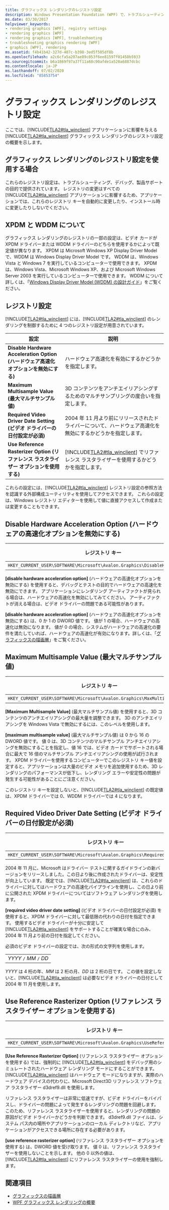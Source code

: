 ```yaml
---
title: グラフィックス レンダリングのレジストリ設定
description: Windows Presentation Foundation (WPF) で、トラブルシューティング、デバッグ、および製品サポートの目的でレジストリ設定を使用する方法について説明します。
ms.date: 03/30/2017
helpviewer_keywords:
- rendering graphics [WPF], registry settings
- rendering graphics [WPF]
- rendering graphics [WPF], troubleshooting
- troubleshooting graphics rendering [WPF]
- graphics [WPF], rendering
ms.assetid: f4b41b42-327d-407c-b398-3ed5f505df8b
ms.openlocfilehash: a2c6cfa5a207ae89c053f6ee81597f01458b5933
ms.sourcegitcommit: b6a1869f97a37f11a68c90afde1a520a6887dcbc
ms.contentlocale: ja-JP
ms.lasthandoff: 07/02/2020
ms.locfileid: "85853754"
---
```

# <a name="graphics-rendering-registry-settings"></a>グラフィックス レンダリングのレジストリ設定
ここでは、[!INCLUDE[TLA2#tla_winclient](../../../../includes/tla2sharptla-winclient-md.md)] アプリケーションに影響を与える [!INCLUDE[TLA2#tla_winclient](../../../../includes/tla2sharptla-winclient-md.md)] グラフィックス レンダリングのレジストリ設定の概要を示します。  

<a name="overview"></a>
## <a name="when-to-use-graphics-rendering-registry-settings"></a>グラフィックス レンダリングのレジストリ設定を使用する場合  
 これらのレジストリ設定は、トラブルシューティング、デバッグ、製品サポートの目的で提供されています。 レジストリの変更はすべての [!INCLUDE[TLA2#tla_winclient](../../../../includes/tla2sharptla-winclient-md.md)] アプリケーションに影響するため、アプリケーションでは、これらのレジストリ キーを自動的に変更したり、インストール時に変更したりしないでください。  
  
<a name="xpdmandwddm"></a>
## <a name="what-are-xpdm-and-wddm"></a>XPDM と WDDM について  
 グラフィックス レンダリングのレジストリの一部の設定は、ビデオ カードが XPDM ドライバーまたは WDDM ドライバーのどちらを使用するかによって既定値が異なります。 XPDM は Microsoft Windows XP Display Driver Model で、WDDM は Windows Display Driver Model です。 WDDM は、Windows Vista と Windows 7 を実行しているコンピューターで使用できます。 XPDM は、Windows Vista、Microsoft Windows XP、および Microsoft Windows Server 2003 を実行しているコンピューターで使用できます。 WDDM について詳しくは、「[Windows Display Driver Model (WDDM) の設計ガイド](/windows-hardware/drivers/display/windows-vista-display-driver-model-design-guide)」をご覧ください。  
  
<a name="registry_settings"></a>
## <a name="registry-settings"></a>レジストリ設定  
 [!INCLUDE[TLA2#tla_winclient](../../../../includes/tla2sharptla-winclient-md.md)] には、[!INCLUDE[TLA2#tla_winclient](../../../../includes/tla2sharptla-winclient-md.md)] のレンダリングを制御するために 4 つのレジストリ設定が用意されています。  
  
|設定|説明|  
|-------------|-----------------|  
|**Disable Hardware Acceleration Option (ハードウェア高速化オプションを無効にする)**|ハードウェア高速化を有効にするかどうかを指定します。|  
|**Maximum Multisample Value (最大マルチサンプル値)**|3D コンテンツをアンチエイリアシングするためのマルチサンプリングの度合いを指定します。|  
|**Required Video Driver Date Setting (ビデオ ドライバーの日付設定が必須)**|2004 年 11 月より前にリリースされたドライバーについて、ハードウェア高速化を無効にするかどうかを指定します。|  
|**Use Reference Rasterizer Option (リファレンス ラスタライザー オプションを使用する)**|[!INCLUDE[TLA2#tla_winclient](../../../../includes/tla2sharptla-winclient-md.md)] でリファレンス ラスタライザーを使用するかどうかを指定します。|  
  
 これらの設定には、[!INCLUDE[TLA2#tla_winclient](../../../../includes/tla2sharptla-winclient-md.md)] レジストリ設定の参照方法を認識する外部構成ユーティリティを使用してアクセスできます。 これらの設定は、Windows レジストリ エディターを使用して値に直接アクセスして作成または変更することもできます。  
  
<a name="disablehardwareacceleration"></a>
## <a name="disable-hardware-acceleration-option"></a>Disable Hardware Acceleration Option (ハードウェアの高速化オプションを無効にする)  
  
|レジストリ キー|値の種類|  
|------------------|----------------|  
|`HKEY_CURRENT_USER\SOFTWARE\Microsoft\Avalon.Graphics\DisableHWAcceleration`|DWORD|  
  
 **[disable hardware acceleration option]** (ハードウェアの高速化オプションを無効にする) を使用すると、デバッグとテストの目的でハードウェアの高速化を無効にできます。 アプリケーションにレンダリング アーティファクトが見られる場合は、ハードウェアの高速化を無効にしてみてください。 アーティファクトが消える場合は、ビデオ ドライバーの問題である可能性があります。  
  
 **[disable hardware acceleration option]** (ハードウェアの高速化オプションを無効にする) は、0 か 1 の DWORD 値です。 値が 1 の場合、ハードウェアの高速化は無効になります。 値が 0 の場合、システムがハードウェアの高速化の要件を満たしていれば、ハードウェアの高速化が有効になります。詳しくは、「[グラフィックスの描画層](../advanced/graphics-rendering-tiers.md)」をご覧ください。  
  
<a name="maxmultisample"></a>
## <a name="maximum-multisample-value"></a>Maximum Multisample Value (最大マルチサンプル値)  
  
|レジストリ キー|値の種類|  
|------------------|----------------|  
|`HKEY_CURRENT_USER\SOFTWARE\Microsoft\Avalon.Graphics\MaxMultisampleType`|DWORD|  
  
 **[Maximum Multisample Value]** (最大マルチサンプル値) を使用すると、3D コンテンツのアンチエイリアシングの最大量を調整できます。 3D のアンチエイリアシングを Windows Vista で無効にするには、このレベルを使用します。  
  
 **[maximum multisample value]** (最大マルチサンプル値) は 0 から 16 の DWORD 値です。 値 0 は、3D コンテンツのマルチサンプル アンチエイリアシングを無効にすることを指定し、値 16 では、ビデオ カードでサポートされる場合に最大で 16 倍のマルチサンプル アンチエイリアシングの使用が試行されます。 XPDM ドライバーを使用するコンピューターでこのレジストリ キー値を設定すると、アプリケーションは大量のビデオ メモリを追加使用するため、3D レンダリングのパフォーマンスが低下し、レンダリング エラーや安定性の問題が発生する可能性があることにご注意ください。  
  
 このレジストリ キーを設定しないと、[!INCLUDE[TLA2#tla_winclient](../../../../includes/tla2sharptla-winclient-md.md)] の既定値は、XPDM ドライバーでは 0、WDDM ドライバーでは 4 になります。  
  
<a name="requiredvideodriverdatesetting"></a>
## <a name="required-video-driver-date-setting"></a>Required Video Driver Date Setting (ビデオ ドライバーの日付設定が必須)  
  
|レジストリ キー|値の種類|  
|------------------|----------------|  
|`HKEY_CURRENT_USER\SOFTWARE\Microsoft\Avalon.Graphics\RequiredVideoDriverDate`|String|  
  
 2004 年 11 月に、Microsoft はドライバー テストに関するガイドラインの新バージョンをリリースしました。この日より後に作成されたドライバーは、安定性が向上しています。 既定では、[!INCLUDE[TLA2#tla_winclient](../../../../includes/tla2sharptla-winclient-md.md)] は、これらのドライバーに対してはハードウェアの高速化パイプラインを使用し、この日より前に公開された XPDM ドライバーについてはソフトウェア レンダリングを使用します。  
  
 **[required video driver date setting]** (ビデオ ドライバーの日付設定が必須) を使用すると、XPDM ドライバーに対して最低限の代わりの日付を指定できます。 使用するビデオ ドライバーが十分に安定して [!INCLUDE[TLA2#tla_winclient](../../../../includes/tla2sharptla-winclient-md.md)] をサポートすることが確実な場合にのみ、2004 年 11 月より前の日付を指定してください。  
  
 必須のビデオ ドライバーの設定では、次の形式の文字列を使用します。  
  
| |  
|-|  
|*YYYY* `/` *MM* `/` *DD*|  
  
 *YYYY* は 4 桁の年、*MM* は 2 桁の月、*DD* は 2 桁の日です。 この値を設定しないと、[!INCLUDE[TLA2#tla_winclient](../../../../includes/tla2sharptla-winclient-md.md)] は必要なビデオ ドライバーの日付として 2004 年 11 月を使用します。  
  
<a name="usereferencerasterizeroption"></a>
## <a name="use-reference-rasterizer-option"></a>Use Reference Rasterizer Option (リファレンス ラスタライザー オプションを使用する)  
  
|レジストリ キー|値の種類|  
|------------------|----------------|  
|`HKEY_CURRENT_USER\SOFTWARE\Microsoft\Avalon.Graphics\UseReferenceRasterizer`|DWORD|  
  
 **[Use Reference Rasterizer Option]** (リファレンス ラスタライザー オプションを使用する) では、強制的に [!INCLUDE[TLA2#tla_winclient](../../../../includes/tla2sharptla-winclient-md.md)] をデバッグ用のシミュレートされたハードウェア レンダリング モードにすることができます。[!INCLUDE[TLA2#tla_winclient](../../../../includes/tla2sharptla-winclient-md.md)] はハードウェア モードになりますが、実際のハードウェア デバイスの代わりに、Microsoft Direct3D リファレンス ソフトウェア ラスタライザー d3dref9.dll を使用します。  
  
 リファレンス ラスタライザーは非常に低速ですが、ビデオ ドライバーをバイパスし、ドライバーの問題によって発生するレンダリングの問題を回避します。 このため、リファレンス ラスタライザーを使用すると、レンダリングの問題の原因がビデオ ドライバーかどうかを判断できます。 d3dref9.dll ファイルは、システム パス内の場所やアプリケーションのローカル ディレクトリなど、アプリケーションがアクセスできる場所に存在する必要があります。  
  
 **[use reference rasterizer option]** (リファレンス ラスタライザー オプションを使用する) は、DWORD 値を受け取ります。 値 0 は、リファレンス ラスタライザーを使用しないことを示します。 他の 0 以外の値は、[!INCLUDE[TLA2#tla_winclient](../../../../includes/tla2sharptla-winclient-md.md)] にリファレンス ラスタライザーの使用を強制します。  
  
## <a name="see-also"></a>関連項目

- [グラフィックスの描画層](../advanced/graphics-rendering-tiers.md)
- [WPF グラフィックス レンダリングの概要](wpf-graphics-rendering-overview.md)
